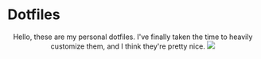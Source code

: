 # Dotfiles

<p align=center>
Hello, these are my personal dotfiles. I've finally taken the time to heavily customize them, and I think they're pretty nice.
  <a href="https://github.com/rampus-bit/dots/blob/main/screenshots/Gruvbox-Shot.png"><img src="https://github.com/rampus-bit/dots/blob/main/screenshots/Gruvbox-Shot.png"</a>
</p>
